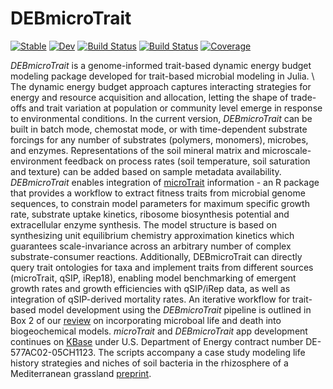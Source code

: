# DEBmicroTrait

[![Stable](https://img.shields.io/badge/docs-stable-blue.svg)](https://giannamars.github.io/DEBmicroTrait.jl/stable/)
[![Dev](https://img.shields.io/badge/docs-dev-blue.svg)](https://giannamars.github.io/DEBmicroTrait.jl/dev/)
[![Build Status](https://github.com/giannamars/DEBmicroTrait.jl/actions/workflows/CI.yml/badge.svg?branch=main)](https://github.com/giannamars/DEBmicroTrait.jl/actions/workflows/CI.yml?query=branch%3Amain)
[![Build Status](https://travis-ci.com/giannamars/DEBmicroTrait.jl.svg?branch=main)](https://travis-ci.com/giannamars/DEBmicroTrait.jl)
[![Coverage](https://codecov.io/gh/giannamars/DEBmicroTrait.jl/branch/main/graph/badge.svg)](https://codecov.io/gh/giannamars/DEBmicroTrait.jl)


*DEBmicroTrait* is a genome-informed trait-based dynamic energy budget modeling package developed for trait-based microbial modeling in Julia. \ The dynamic energy budget approach captures interacting strategies for energy and resource acquisition and allocation, letting the shape of trade-offs and trait variation at population or community level emerge in response to environmental conditions. In the current version, *DEBmicroTrait* can be built in batch mode, chemostat mode, or with time-dependent substrate forcings for any number of substrates (polymers, monomers), microbes, and enzymes. Representations of the soil mineral matrix and microscale-environment feedback on process rates (soil temperature, soil saturation and texture) can be added based on sample metadata availability. \
*DEBmicroTrait* enables integration of [microTrait](https://github.com/ukaraoz/microtrait) information - an R package that provides a workflow to extract fitness traits from microbial genome sequences, to constrain model parameters for maximum specific growth rate, substrate uptake kinetics, ribosome biosynthesis potential and extracellular enzyme synthesis. The model structure is based on synthesizing unit equilibrium chemistry approximation kinetics which guarantees scale-invariance across an arbitrary number of complex substrate-consumer reactions. Additionally, DEBmicroTrait can directly query trait ontologies for taxa and implement traits from different sources (microTrait, qSIP, iRep18), enabling model benchmarking of emergent growth rates and growth efficiencies with qSIP/iRep data, as well as integration of qSIP-derived mortality rates. An iterative workflow for trait-based model development using the *DEBmicroTrait* pipeline is outlined in Box 2 of our [review](https://www.nature.com/articles/s41579-022-00695-z) on incorporating microboal life and death into biogeochemical models. *microTrait* and *DEBmicroTrait* app development continues on [KBase](https://www.kbase.us/) under U.S. Department of Energy contract number DE-577AC02-05CH1123. The scripts accompany a case study modeling life history strategies and niches of soil bacteria in the rhizosphere of a Mediterranean grassland [preprint](https://www.biorxiv.org/content/10.1101/2022.06.29.498137v1.abstract).  
